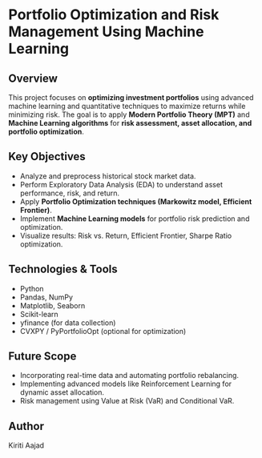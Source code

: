 # Portfolio Optimization and Risk Management Using Machine Learning

## Overview
This project focuses on **optimizing investment portfolios** using advanced machine learning and quantitative techniques to maximize returns while minimizing risk. The goal is to apply **Modern Portfolio Theory (MPT)** and **Machine Learning algorithms** for **risk assessment, asset allocation, and portfolio optimization**.

## Key Objectives
- Analyze and preprocess historical stock market data.
- Perform Exploratory Data Analysis (EDA) to understand asset performance, risk, and return.
- Apply **Portfolio Optimization techniques (Markowitz model, Efficient Frontier)**.
- Implement **Machine Learning models** for portfolio risk prediction and optimization.
- Visualize results: Risk vs. Return, Efficient Frontier, Sharpe Ratio optimization.

## Technologies & Tools
- Python
- Pandas, NumPy
- Matplotlib, Seaborn
- Scikit-learn
- yfinance (for data collection)
- CVXPY / PyPortfolioOpt (optional for optimization)

## Future Scope
- Incorporating real-time data and automating portfolio rebalancing.
- Implementing advanced models like Reinforcement Learning for dynamic asset allocation.
- Risk management using Value at Risk (VaR) and Conditional VaR.

## Author
Kiriti Aajad
